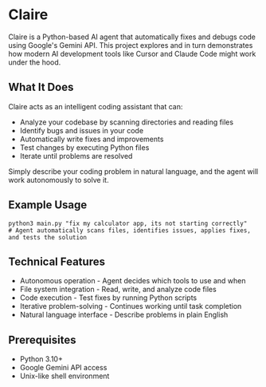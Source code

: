 # Claire

Claire is a Python-based AI agent that automatically fixes and debugs code using Google's Gemini API. This project explores and in turn demonstrates how modern AI development tools like Cursor and Claude Code might work under the hood.

## What It Does
Claire acts as an intelligent coding assistant that can:

* Analyze your codebase by scanning directories and reading files
* Identify bugs and issues in your code
* Automatically write fixes and improvements
* Test changes by executing Python files
* Iterate until problems are resolved

Simply describe your coding problem in natural language, and the agent will work autonomously to solve it.

## Example Usage
```
python3 main.py "fix my calculator app, its not starting correctly"
# Agent automatically scans files, identifies issues, applies fixes, and tests the solution
```

## Technical Features
* Autonomous operation - Agent decides which tools to use and when
* File system integration - Read, write, and analyze code files
* Code execution - Test fixes by running Python scripts
* Iterative problem-solving - Continues working until task completion
* Natural language interface - Describe problems in plain English

## Prerequisites
* Python 3.10+
* Google Gemini API access
* Unix-like shell environment
